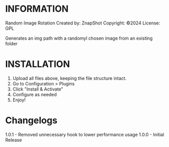 # INFORMATION

Random Image Rotation
Created by: ZnapShot
Copyright: ©2024
License: GPL

Generates an img path with a randomyl chosen image from an existing folder

# INSTALLATION

1. Upload all files above, keeping the file structure intact.
2. Go to Configuration > Plugins
3. Click "Install & Activate"
4. Configure as needed
5. Enjoy!

# Changelogs

1.0.1 - Removed unnecessary hook to lower performance usage
1.0.0 - Initial Release
